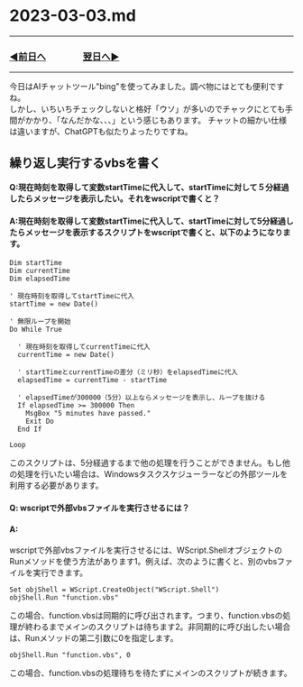 # 2023-03-03.md
---
### [◀️前日へ](https://github.com/yuasys/chatty-journal/blob/main/2023/03/2023-03-02.md)&emsp;&emsp;&emsp;&emsp;[翌日へ▶️](https://github.com/yuasys/chatty-journal/blob/main/2023/03/2023-03-04.md)

---

今日はAIチャットツール"bing"を使ってみました。調べ物にはとても便利ですね。  
しかし、いちいちチェックしないと格好「ウソ」が多いのでチャックにとても手間がかかり、「なんだかな、、、」という感じもあります。
チャットの細かい仕様は違いますが、ChatGPTも似たりよったりですね。

## 繰り返し実行するvbsを書く

#### Q:現在時刻を取得して変数startTimeに代入して、startTimeに対して５分経過したらメッセージを表示したい。それをwscriptで書くと？

#### A:現在時刻を取得して変数startTimeに代入して、startTimeに対して5分経過したらメッセージを表示するスクリプトをwscriptで書くと、以下のようになります。

```vbs=
Dim startTime
Dim currentTime
Dim elapsedTime

' 現在時刻を取得してstartTimeに代入
startTime = new Date()

' 無限ループを開始
Do While True

  ' 現在時刻を取得してcurrentTimeに代入
  currentTime = new Date()

  ' startTimeとcurrentTimeの差分（ミリ秒）をelapsedTimeに代入
  elapsedTime = currentTime - startTime

  ' elapsedTimeが300000（5分）以上ならメッセージを表示し、ループを抜ける
  If elapsedTime >= 300000 Then
    MsgBox "5 minutes have passed."
    Exit Do
  End If

Loop
```

このスクリプトは、5分経過するまで他の処理を行うことができません。もし他の処理を行いたい場合は、Windowsタスクスケジューラーなどの外部ツールを利用する必要があります。


#### Q: wscriptで外部vbsファイルを実行させるには？

#### A:

wscriptで外部vbsファイルを実行させるには、WScript.ShellオブジェクトのRunメソッドを使う方法があります1。例えば、次のように書くと、別のvbsファイルを実行できます。

```vbs=
Set objShell = WScript.CreateObject("WScript.Shell")
objShell.Run "function.vbs"
```

この場合、function.vbsは同期的に呼び出されます。つまり、function.vbsの処理が終わるまでメインのスクリプトは待ちます2。非同期的に呼び出したい場合は、Runメソッドの第二引数に0を指定します。

```vbs=
objShell.Run "function.vbs", 0
```

この場合、function.vbsの処理待ちを待たずにメインのスクリプトが続きます。

